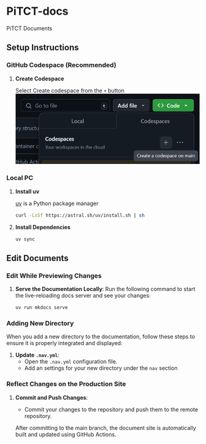 # PiTCT-docs

PiTCT Documents

## Setup Instructions

### GitHub Codespace (Recommended)

1. **Create Codespace**

    Select Create codespace from the `+` button  
    ![codespace](./img/codespace.png)

### Local PC

1. **Install uv**

    [uv](https://docs.astral.sh/uv/getting-started/installation/) is a Python package manager

    ```bash
    curl -LsSf https://astral.sh/uv/install.sh | sh
    ```

2. **Install Dependencies**

    ```bash
    uv sync
    ```

## Edit Documents

### Edit While Previewing Changes

1. **Serve the Documentation Locally**:
    Run the following command to start the live-reloading docs server and see your changes:

    ```bash
    uv run mkdocs serve
    ```

### Adding New Directory

When you add a new directory to the documentation, follow these steps to ensure it is properly integrated and displayed:

1. **Update `.nav.yml`**:
    - Open the `.nav.yml` configuration file.
    - Add an settings for your new directory under the `nav` section

### Reflect Changes on the Production Site

1. **Commit and Push Changes**:
    - Commit your changes to the repository and push them to the remote repository.

    After committing to the main branch, the document site is automatically built and updated using GitHub Actions.
